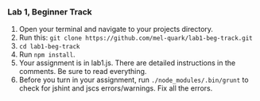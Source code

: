 ### Lab 1, Beginner Track

1. Open your terminal and navigate to your projects directory.
2. Run this: `git clone https://github.com/mel-quark/lab1-beg-track.git`
3. `cd lab1-beg-track`
4. Run `npm install`.
5. Your assignment is in lab1.js. There are detailed instructions in the comments. Be sure to read everything.
6. Before you turn in your assignment, run `./node_modules/.bin/grunt` to check for jshint and jscs errors/warnings. Fix all the errors.
